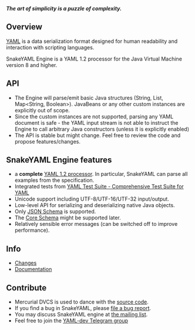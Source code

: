 ***The art of simplicity is a puzzle of complexity.***

## Overview ##
[YAML](http://yaml.org) is a data serialization format designed for human readability and interaction with scripting languages.

SnakeYAML Engine is a YAML 1.2 processor for the Java Virtual Machine version 8 and higher.

## API

* The Engine will parse/emit basic Java structures (String, List<Integer>, Map<String, Boolean>). JavaBeans or any other 
custom instances are explicitly out of scope.
* Since the custom instances are not supported, parsing any YAML document is safe - the YAML input stream is not able 
to instruct the Engine to call arbitrary Java constructors (unless it is explicitly enabled)
* The API is stable but might change. Feel free to review the code and propose features/changes.

## SnakeYAML Engine features ##

* a **complete** [YAML 1.2 processor](http://yaml.org/spec/1.2/spec.html). In particular, SnakeYAML can parse all examples from the specification.
* Integrated tests from [YAML Test Suite - Comprehensive Test Suite for YAML](https://github.com/yaml/yaml-test-suite)
* Unicode support including UTF-8/UTF-16/UTF-32 input/output.
* Low-level API for serializing and deserializing native Java objects.
* Only [JSON Schema](http://yaml.org/spec/1.2/spec.html#id2803231) is supported. 
* The [Core Schema](http://yaml.org/spec/1.2/spec.html#id2804923) might be supported later.
* Relatively sensible error messages (can be switched off to improve performance).

## Info ##
 * [Changes](https://bitbucket.org/asomov/snakeyaml-engine/wiki/Changes)
 * [Documentation](https://bitbucket.org/asomov/snakeyaml-engine/wiki/Documentation)

## Contribute ##
* Mercurial DVCS is used to dance with the [source code](https://bitbucket.org/asomov/snakeyaml-engine/src).
* If you find a bug in SnakeYAML, please [file a bug report](https://bitbucket.org/asomov/snakeyaml-engine/issues?status=new&status=open).
* You may discuss SnakeYAML engine at [the mailing list](http://groups.google.com/group/snakeyaml-core).
* Feel free to join the [YAML-dev Telegram group](https://t.me/joinchat/A6K7rhBzRfHcP-0XnTxnhA)